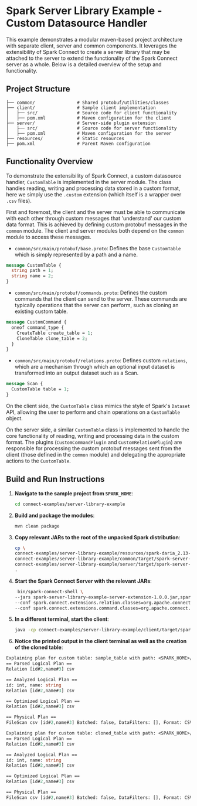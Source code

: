 # Spark Server Library Example - Custom Datasource Handler

This example demonstrates a modular maven-based project architecture with separate client, server 
and common components. It leverages the extensibility of Spark Connect to create a server library 
that may be attached to the server to extend the functionality of the Spark Connect server as a whole. Below is a detailed overview of the setup and functionality.

## Project Structure

```
├── common/                # Shared protobuf/utilities/classes
├── client/                # Sample client implementation 
│   ├── src/               # Source code for client functionality
│   ├── pom.xml            # Maven configuration for the client
├── server/                # Server-side plugin extension
│   ├── src/               # Source code for server functionality
│   ├── pom.xml            # Maven configuration for the server
├── resources/             # Static resources
├── pom.xml                # Parent Maven configuration
```

## Functionality Overview

To demonstrate the extensibility of Spark Connect, a custom datasource handler, `CustomTable` is 
implemented in the server module. The class handles reading, writing and processing data stored in
a custom format, here we simply use the `.custom` extension (which itself is a wrapper over `.csv`
files).

First and foremost, the client and the server must be able to communicate with each other through
custom messages that 'understand' our custom data format. This is achieved by defining custom
protobuf messages in the `common` module. The client and server modules both depend on the `common`
module to access these messages.
- `common/src/main/protobuf/base.proto`: Defines the base `CustomTable` which is simply represented
by a path and a name.
```protobuf
message CustomTable {
  string path = 1;
  string name = 2;
}
```
- `common/src/main/protobuf/commands.proto`: Defines the custom commands that the client can send
to the server. These commands are typically operations that the server can perform, such as cloning
an existing custom table.
```protobuf
message CustomCommand {
  oneof command_type {
    CreateTable create_table = 1;
    CloneTable clone_table = 2;
  }
}
```
- `common/src/main/protobuf/relations.proto`: Defines custom `relations`, which are a mechanism through which an optional input dataset is transformed into an
  output dataset such as a Scan.
```protobuf
message Scan {
  CustomTable table = 1;
}
```

On the client side, the `CustomTable` class mimics the style of Spark's `Dataset` API, allowing the
user to perform and chain operations on a `CustomTable` object.

On the server side, a similar `CustomTable` class is implemented to handle the core functionality of
reading, writing and processing data in the custom format. The plugins (`CustomCommandPlugin` and
`CustomRelationPlugin`) are responsible for processing the custom protobuf messages sent from the client
(those defined in the `common` module) and delegating the appropriate actions to the `CustomTable`.



## Build and Run Instructions

1. **Navigate to the sample project from `SPARK_HOME`**:
   ```bash
   cd connect-examples/server-library-example
   ```

2. **Build and package the modules**:
   ```bash
   mvn clean package
   ```

3. **Copy relevant JARs to the root of the unpacked Spark distribution**:
   ```bash
   cp \
   connect-examples/server-library-example/resources/spark-daria_2.13-1.2.3.jar \
   connect-examples/server-library-example/common/target/spark-server-library-example-common-1.0.0.jar \
   connect-examples/server-library-example/server/target/spark-server-library-example-server-extension-1.0.0.jar \
   .
   ```
4. **Start the Spark Connect Server with the relevant JARs**:
   ```bash
    bin/spark-connect-shell \
   --jars spark-server-library-example-server-extension-1.0.0.jar,spark-server-library-example-common-1.0.0.jar,spark-daria_2.13-1.2.3.jar \
   --conf spark.connect.extensions.relation.classes=org.apache.connect.examples.serverlibrary.CustomRelationPlugin \
   --conf spark.connect.extensions.command.classes=org.apache.connect.examples.serverlibrary.CustomCommandPlugin
   ```
5. **In a different terminal, start the client**:
   ```bash
   java -cp connect-examples/server-library-example/client/target/spark-server-library-client-package-scala-1.0.0.jar org.apache.connect.examples.serverlibrary.CustomTableExample
   ```
6. **Notice the printed output in the client terminal as well as the creation of the cloned table**:
```protobuf
Explaining plan for custom table: sample_table with path: <SPARK_HOME>/spark/connect-examples/server-library-example/client/../resources/dummy_data.custom
== Parsed Logical Plan ==
Relation [id#2,name#3] csv

== Analyzed Logical Plan ==
id: int, name: string
Relation [id#2,name#3] csv

== Optimized Logical Plan ==
Relation [id#2,name#3] csv

== Physical Plan ==
FileScan csv [id#2,name#3] Batched: false, DataFilters: [], Format: CSV, Location: InMemoryFileIndex(1 paths)[file:/Users/venkata.gudesa/spark/connect-examples/server-library-example/resou..., PartitionFilters: [], PushedFilters: [], ReadSchema: struct<id:int,name:string>

Explaining plan for custom table: cloned_table with path: <SPARK_HOME>/connect-examples/server-library-example/client/../resources/cloned_data.data
== Parsed Logical Plan ==
Relation [id#2,name#3] csv

== Analyzed Logical Plan ==
id: int, name: string
Relation [id#2,name#3] csv

== Optimized Logical Plan ==
Relation [id#2,name#3] csv

== Physical Plan ==
FileScan csv [id#2,name#3] Batched: false, DataFilters: [], Format: CSV, Location: InMemoryFileIndex(1 paths)[file:/Users/venkata.gudesa/spark/connect-examples/server-library-example/resou..., PartitionFilters: [], PushedFilters: [], ReadSchema: struct<id:int,name:string>
```